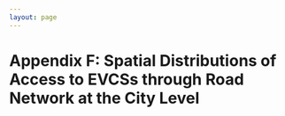 ```yaml
---
layout: page
---
```

# Appendix F: Spatial Distributions of Access to EVCSs through Road Network at the City Level

<LeafletMap :mainScript :center="mapCenter" :zoom="mapZoom" ref="map" />


<script setup>
    import LeafletMap from '@/components/LeafletMap.vue';
    import { ref } from 'vue';

    import { baseMapInfos } from "@/layers/baseMaps.js";
    import { getBaseMap } from "@/layers/utils.js";
    import { initGeoJsonLayer } from "@/layers/geojsonlayer.js";

    import { data } from '@/loader/F.data.js';

    const infoUpdate = function (props, data) {
        // const name = 
        // 若 props 有 NAME_2 字段 或 cityname 字段，则显示该字段 二者只会出现一个

        const name = props ? props.NAME_2 || props.cityname : null;

        const contents = props
            ? `<b>${name}</b><br/>${props["density_1500buffer-city"]}`
            : 'Hover over a state';
        this._div.innerHTML = `<h4>INFO</h4>${contents}`;

    };

    const colorsets = [
        ['#f7fbff','#deebf7','#c6dbef','#9ecae1','#6baed6','#4292c6','#2171b5','#08519c','#08306b'], // blue
        ['#ffffd9','#edf8b1','#c7e9b4','#7fcdbb','#41b6c4','#1d91c0','#225ea8','#253494','#081d58'], // blue-green
        ['#ffffe5','#f7fcb9','#d9f0a3','#addd8e','#78c679','#41ab5d','#238443','#006837','#004529'], // green
        ['#f7f4f9','#e7e1ef','#d4b9da','#c994c7','#df65b0','#e7298a','#ce1256','#980043','#67001f'], // red
        ['#fcfbfd','#efedf5','#dadaeb','#bcbddc','#9e9ac8','#807dba','#6a51a3','#54278f','#3f007d'], // purple
        ['#fff5eb','#fee6ce','#fdd0a2','#fdae6b','#fd8d3c','#f16913','#d94801','#a63603','#7f2704'], // orange
        ['#fff7f3','#fde0dd','#fcc5c0','#fa9fb5','#f768a1','#dd3497','#ae017e','#7a0177','#49006a'], // pink
    ];

    const mapCenter = ref([50, 10]);
    const mapZoom = ref(4);

    function mainScript(L, mapInstance) {

        initGeoJsonLayer();

        const baseMaps = getBaseMap(baseMapInfos);
        const layerControl = L.control.layers(baseMaps).addTo(mapInstance);

        baseMaps.dark_all.addTo(mapInstance);

        const geoJsonLayer = L.geoJsonLayer(infoUpdate);

        const D_Colors = colorsets[5];
        geoJsonLayer.setColors(D_Colors);

        layerControl.addOverlay(geoJsonLayer, 'Appendix F');
        geoJsonLayer.clear();

        geoJsonLayer.addTo(mapInstance);


        const {cn, us, eu} = data;
        geoJsonLayer.appendData(us,(d) => parseFloat(d.properties["density_1500buffer-city"]));
        geoJsonLayer.appendData(eu,(d) => parseFloat(d.properties["density_1500buffer-city"]));
        geoJsonLayer.appendData(cn,(d) => parseFloat(d.properties["density_1500buffer-city"]));
        geoJsonLayer.update();

        // 添加比例尺
        L.control.scale({ position: 'bottomright' }).addTo(mapInstance);
    }



</script>
